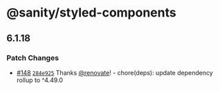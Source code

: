 # @sanity/styled-components

## 6.1.18

### Patch Changes

- [#148](https://github.com/sanity-io/css-in-js/pull/148) [`284e925`](https://github.com/sanity-io/css-in-js/commit/284e9257a3073e9afca12adea632feafadca7b01) Thanks [@renovate](https://github.com/apps/renovate)! - chore(deps): update dependency rollup to ^4.49.0
